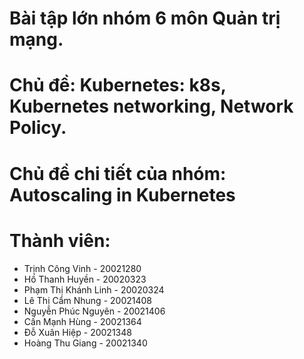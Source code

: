 # Bài tập lớn nhóm 6 môn Quản trị mạng.
# Chủ đề: Kubernetes: k8s, Kubernetes networking, Network Policy.
# Chủ đề chi tiết của nhóm: Autoscaling in Kubernetes
# Thành viên:
  + Trịnh Công Vinh - 20021280
  + Hồ Thanh Huyền - 20020323 
  + Phạm Thị Khánh Linh - 20020324
  + Lê Thị Cẩm Nhung - 20021408
  + Nguyễn Phúc Nguyên - 20021406
  + Cấn Mạnh Hùng - 20021364
  + Đỗ Xuân Hiệp - 20021348 
  + Hoàng Thu Giang - 20021340 
